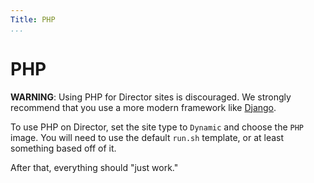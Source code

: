 ```yaml
---
Title: PHP
...
```


# PHP

**WARNING**: Using PHP for Director sites is discouraged. We strongly recommend that you use a more modern framework like [Django](django.md).

To use PHP on Director, set the site type to `Dynamic` and choose the `PHP` image. You will need to use the default `run.sh` template, or at least something based off of it.

After that, everything should "just work."
